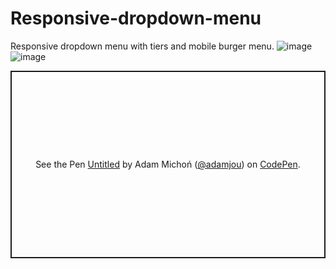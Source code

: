 # Responsive-dropdown-menu
Responsive dropdown menu with tiers and mobile burger menu.
![image](https://user-images.githubusercontent.com/101346105/183645680-2131047f-6be7-4d05-89f0-90504814cf6f.png)
<br>
![image](https://user-images.githubusercontent.com/101346105/183645755-c71f7b55-d014-431b-a206-63cac6c843c3.png)

<p class="codepen" data-height="300" data-default-tab="html,result" data-slug-hash="GRxBRXb" data-user="adamjou" style="height: 300px; box-sizing: border-box; display: flex; align-items: center; justify-content: center; border: 2px solid; margin: 1em 0; padding: 1em;">
  <span>See the Pen <a href="https://codepen.io/adamjou/pen/GRxBRXb">
  Untitled</a> by Adam Michoń (<a href="https://codepen.io/adamjou">@adamjou</a>)
  on <a href="https://codepen.io">CodePen</a>.</span>
</p>
